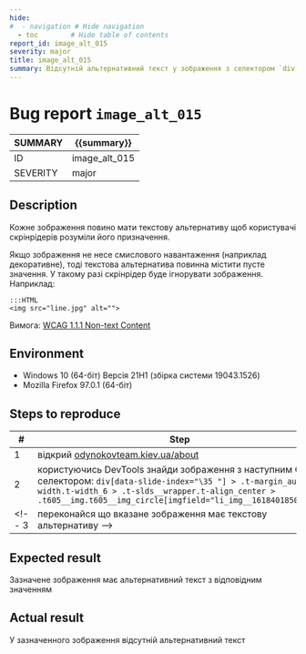 ```yaml
---
hide:
#  - navigation # Hide navigation
  - toc        # Hide table of contents
report_id: image_alt_015
severity: major
title: image_alt_015
summary: Відсутній альтернативний текст у зображення з селектором `div[data-slide-index="\35 "] > .t-margin_auto.t-width.t-width_6 > .t-slds__wrapper.t-align_center > .t605__img.t605__img_circle[imgfield="li_img__1618401850387"]`
---
```

<!-- # {{summary}} -->
# Bug report `image_alt_015`

SUMMARY|{{summary}}
-|-
ID|image_alt_015
SEVERITY|major

## Description

Кожне зображення повино мати текстову альтернативу 
щоб користувачі скрінрідерів розуміли його призначення. 

Якщо зображення не несе смислового навантаження (наприклад декоративне), 
тоді текстова альтернатива повинна містити пусте значення. 
У такому разі скрінрідер буде ігнорувати зображення.
Наприклад:

    :::HTML
    <img src="line.jpg" alt="">

Вимога: [WCAG 1.1.1 Non-text Content](https://www.w3.org/TR/WCAG21/#non-text-content)

## Environment

- Windows 10 (64-біт) Версія 21H1 (збірка системи 19043.1526)
- Mozilla Firefox 97.0.1 (64-біт)

## Steps to reproduce

|#|Step|
-|-
1|відкрий [odynokovteam.kiev.ua/about](http://odynokovteam.kiev.ua/about)
2|користуючись DevTools знайди зображення з наступним CSS-селектором: `div[data-slide-index="\35 "] > .t-margin_auto.t-width.t-width_6 > .t-slds__wrapper.t-align_center > .t605__img.t605__img_circle[imgfield="li_img__1618401850387"]`
<!-- 3|переконайся що вказане зображення має текстову альтернативу -->

## Expected result

Зазначене зображення має альтернативний текст з відповідним значенням

## Actual result

У зазначенного зображення відсутній альтернативний текст

